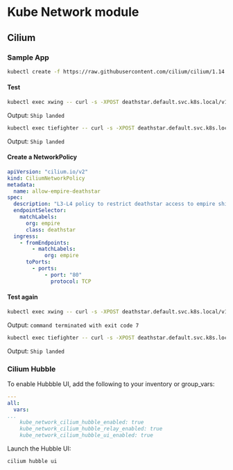 # Kube Network module

## Cilium

### Sample App

```bash
kubectl create -f https://raw.githubusercontent.com/cilium/cilium/1.14.6/examples/minikube/http-sw-app.yaml
```

#### Test

```bash
kubectl exec xwing -- curl -s -XPOST deathstar.default.svc.k8s.local/v1/request-landing
```

Output: `Ship landed`

```bash
kubectl exec tiefighter -- curl -s -XPOST deathstar.default.svc.k8s.local/v1/request-landing
```

Output: `Ship landed`

#### Create a NetworkPolicy

```yaml
apiVersion: "cilium.io/v2"
kind: CiliumNetworkPolicy
metadata:
  name: allow-empire-deathstar
spec:
  description: "L3-L4 policy to restrict deathstar access to empire ships only"
  endpointSelector:
    matchLabels:
      org: empire
      class: deathstar
  ingress:
    - fromEndpoints:
        - matchLabels:
            org: empire
      toPorts:
        - ports:
            - port: "80"
              protocol: TCP
```

#### Test again

```bash
kubectl exec xwing -- curl -s -XPOST deathstar.default.svc.k8s.local/v1/request-landing
```

Output: `command terminated with exit code 7`

```bash
kubectl exec tiefighter -- curl -s -XPOST deathstar.default.svc.k8s.local/v1/request-landing
```

Output: `Ship landed`

### Cilium Hubble

To enable Hubbble UI, add the following to your inventory or group_vars:

```yaml
---
all:
  vars:
...
    kube_network_cilium_hubble_enabled: true
    kube_network_cilium_hubble_relay_enabled: true
    kube_network_cilium_hubble_ui_enabled: true
```

Launch the Hubble UI:

```bash
cilium hubble ui
```
